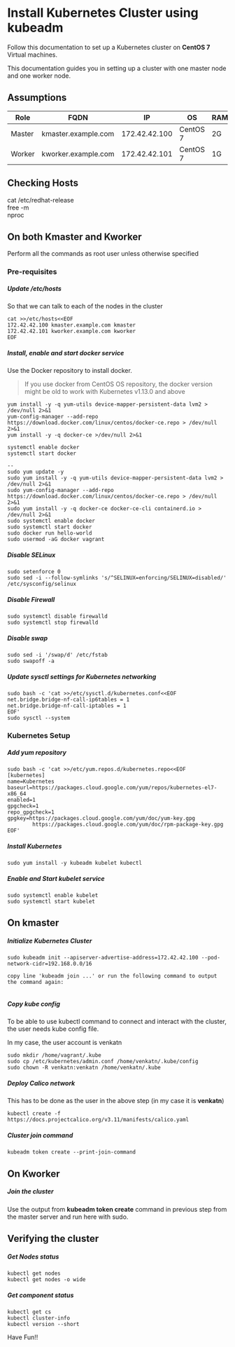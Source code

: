 # Install Kubernetes Cluster using kubeadm
Follow this documentation to set up a Kubernetes cluster on __CentOS 7__ Virtual machines.

This documentation guides you in setting up a cluster with one master node and one worker node.

## Assumptions
|Role|FQDN|IP|OS|RAM|CPU|
|----|----|----|----|----|----|
|Master|kmaster.example.com|172.42.42.100|CentOS 7|2G|2|
|Worker|kworker.example.com|172.42.42.101|CentOS 7|1G|1|

## Checking Hosts
cat /etc/redhat-release  
free -m  
nproc  


## On both Kmaster and Kworker
Perform all the commands as root user unless otherwise specified
### Pre-requisites
##### Update /etc/hosts
So that we can talk to each of the nodes in the cluster
```
cat >>/etc/hosts<<EOF
172.42.42.100 kmaster.example.com kmaster
172.42.42.101 kworker.example.com kworker
EOF
```
##### Install, enable and start docker service
Use the Docker repository to install docker.
> If you use docker from CentOS OS repository, the docker version might be old to work with Kubernetes v1.13.0 and above
```
yum install -y -q yum-utils device-mapper-persistent-data lvm2 > /dev/null 2>&1
yum-config-manager --add-repo https://download.docker.com/linux/centos/docker-ce.repo > /dev/null 2>&1
yum install -y -q docker-ce >/dev/null 2>&1

systemctl enable docker
systemctl start docker

--
sudo yum update -y  
sudo yum install -y -q yum-utils device-mapper-persistent-data lvm2 > /dev/null 2>&1  
sudo yum-config-manager --add-repo https://download.docker.com/linux/centos/docker-ce.repo > /dev/null 2>&1  
sudo yum install -y -q docker-ce docker-ce-cli containerd.io > /dev/null 2>&1  
sudo systemctl enable docker  
sudo systemctl start docker  
sudo docker run hello-world  
sudo usermod -aG docker vagrant  

```
##### Disable SELinux
```
sudo setenforce 0
sudo sed -i --follow-symlinks 's/^SELINUX=enforcing/SELINUX=disabled/' /etc/sysconfig/selinux
```
##### Disable Firewall
```
sudo systemctl disable firewalld
sudo systemctl stop firewalld
```
##### Disable swap
```
sudo sed -i '/swap/d' /etc/fstab
sudo swapoff -a
```
##### Update sysctl settings for Kubernetes networking
```
sudo bash -c 'cat >>/etc/sysctl.d/kubernetes.conf<<EOF
net.bridge.bridge-nf-call-ip6tables = 1
net.bridge.bridge-nf-call-iptables = 1
EOF'
sudo sysctl --system
```
### Kubernetes Setup
##### Add yum repository
```
sudo bash -c 'cat >>/etc/yum.repos.d/kubernetes.repo<<EOF
[kubernetes]
name=Kubernetes
baseurl=https://packages.cloud.google.com/yum/repos/kubernetes-el7-x86_64
enabled=1
gpgcheck=1
repo_gpgcheck=1
gpgkey=https://packages.cloud.google.com/yum/doc/yum-key.gpg
        https://packages.cloud.google.com/yum/doc/rpm-package-key.gpg
EOF'
```
##### Install Kubernetes
```
sudo yum install -y kubeadm kubelet kubectl
```
##### Enable and Start kubelet service
```
sudo systemctl enable kubelet
sudo systemctl start kubelet
```
## On kmaster
##### Initialize Kubernetes Cluster
```
sudo kubeadm init --apiserver-advertise-address=172.42.42.100 --pod-network-cidr=192.168.0.0/16  

copy line 'kubeadm join ...' or run the following command to output the command again:  


```
##### Copy kube config
To be able to use kubectl command to connect and interact with the cluster, the user needs kube config file.

In my case, the user account is venkatn
```
sudo mkdir /home/vagrant/.kube
sudo cp /etc/kubernetes/admin.conf /home/venkatn/.kube/config
sudo chown -R venkatn:venkatn /home/venkatn/.kube
```
##### Deploy Calico network
This has to be done as the user in the above step (in my case it is __venkatn__)
```
kubectl create -f https://docs.projectcalico.org/v3.11/manifests/calico.yaml
```

##### Cluster join command
```
kubeadm token create --print-join-command
```
## On Kworker
##### Join the cluster
Use the output from __kubeadm token create__ command in previous step from the master server and run here with sudo.

## Verifying the cluster
##### Get Nodes status
```
kubectl get nodes  
kubectl get nodes -o wide
```
##### Get component status
```
kubectl get cs
kubectl cluster-info  
kubectl version --short  
```

Have Fun!!
